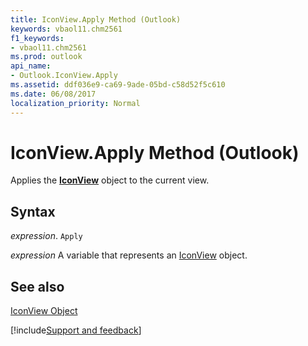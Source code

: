 ```yaml
---
title: IconView.Apply Method (Outlook)
keywords: vbaol11.chm2561
f1_keywords:
- vbaol11.chm2561
ms.prod: outlook
api_name:
- Outlook.IconView.Apply
ms.assetid: ddf036e9-ca69-9ade-05bd-c58d52f5c610
ms.date: 06/08/2017
localization_priority: Normal
---
```



# IconView.Apply Method (Outlook)

Applies the  **[IconView](Outlook.IconView.md)** object to the current view.


## Syntax

_expression_. `Apply`

_expression_ A variable that represents an [IconView](./Outlook.IconView.md) object.


## See also


[IconView Object](Outlook.IconView.md)

[!include[Support and feedback](~/includes/feedback-boilerplate.md)]